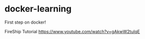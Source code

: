 # docker-learning

First step on docker!     

FireShip Tutorial https://www.youtube.com/watch?v=gAkwW2tuIqE
